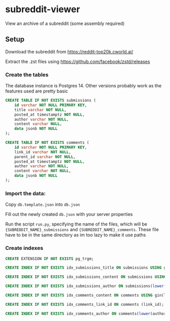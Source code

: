 # subreddit-viewer
View an archive of a subreddit (some assembly required)

## Setup

Download the subreddit from https://reddit-top20k.cworld.ai/

Extract the .zst files using https://github.com/facebook/zstd/releases

### Create the tables

The database instance is Postgres 14. Other versions probably work as the features used are pretty basic

```sql
CREATE TABLE IF NOT EXISTS submissions (
	id varchar NOT NULL PRIMARY KEY,
	title varchar NOT NULL,
	posted_at timestamptz NOT NULL,
	author varchar NOT NULL,
	content varchar NULL,
	data jsonb NOT NULL
);

CREATE TABLE IF NOT EXISTS comments (
	id varchar NOT NULL PRIMARY KEY,
	link_id varchar NOT NULL,
	parent_id varchar NOT NULL,
	posted_at timestamptz NOT NULL,
	author varchar NOT NULL,
	content varchar NOT NULL,
	data jsonb NOT NULL
);
```

### Import the data:

Copy `db.template.json` into `db.json`

Fill out the newly created `db.json` with your server properties

Run the script `run.py`, specifying the name of the files, which will be `{SUBREDDIT_NAME}_submissions` and `{SUBREDDIT_NAME}_comments`. These file have to be in the same directory as im too lazy to make it use paths

### Create indexes

```sql
CREATE EXTENSION IF NOT EXISTS pg_trgm;

CREATE INDEX IF NOT EXISTS idx_submissions_title ON submissions USING gin (lower(title) gin_trgm_ops);

CREATE INDEX IF NOT EXISTS idx_submissions_content ON submissions USING gin (lower(content) gin_trgm_ops);

CREATE INDEX IF NOT EXISTS idx_submissions_author ON submissions(lower(author));

CREATE INDEX IF NOT EXISTS idx_comments_content ON comments USING gin(lower(content) gin_trgm_ops);

CREATE INDEX IF NOT EXISTS idx_comments_link_id ON comments (link_id);

CREATE INDEX IF NOT EXISTS idx_comments_author ON comments(lower(author));
```
